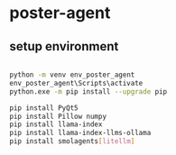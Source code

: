 # poster-agent

## setup environment

```bash

python -m venv env_poster_agent
env_poster_agent\Scripts\activate
python.exe -m pip install --upgrade pip

pip install PyQt5
pip install Pillow numpy
pip install llama-index
pip install llama-index-llms-ollama
pip install smolagents[litellm]
```
